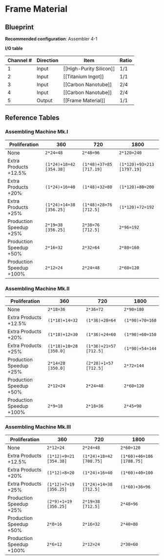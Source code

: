 # Frame Material

## Blueprint

**Recommended configuration**: Assembler 4-1

**I/O table**

| Channel # | Direction | Item                    | Ratio |
| --------- | --------- | ----------------------- | ----- |
| 1         | Input     | [[High-Purity Silicon]] | 1/1   |
| 2         | Input     | [[Titanium Ingot]]      | 1/1   |
| 3         | Input     | [[Carbon Nanotube]]     | 2/4   |
| 4         | Input     | [[Carbon Nanotube]]     | 2/4   |
| 5         | Output    | [[Frame Material]]      | 1/1   |

## Reference Tables

### Assembling Machine Mk.I

| Proliferation            | 360                     | 720                     | 1800                       |
| ------------------------ | ----------------------- | ----------------------- | -------------------------- |
| None                     | `2*24=48`               | `2*48=96`               | `2*120=240`                |
| Extra Products +12.5%    | `(1*24)+18=42 [354.38]` | `(1*48)+37=85 [717.19]` | `(1*120)+93=213 [1797.19]` |
| Extra Products +20%      | `(1*24)+16=40`          | `(1*48)+32=80`          | `(1*120)+80=200`           |
| Extra Products +25%      | `(1*24)+14=38 [356.25]` | `(1*48)+28=76 [712.5]`  | `(1*120)+72=192`           |
| Production Speedup +25%  | `2*19=38 [356.25]`      | `2*38=76 [712.5]`       | `2*96=192`                 |
| Production Speedup +50%  | `2*16=32`               | `2*32=64`               | `2*80=160`                 |
| Production Speedup +100% | `2*12=24`               | `2*24=48`               | `2*60=120`                 |

### Assembling Machine Mk.II

| Proliferation            | 360                    | 720                    | 1800            |
| ------------------------ | ---------------------- | ---------------------- | --------------- |
| None                     | `2*18=36`              | `2*36=72`              | `2*90=180`      |
| Extra Products +12.5%    | `(1*18)+14=32`         | `(1*36)+28=64`         | `(1*90)+70=160` |
| Extra Products +20%      | `(1*18)+12=30`         | `(1*36)+24=60`         | `(1*90)+60=150` |
| Extra Products +25%      | `(1*18)+10=28 [350.0]` | `(1*36)+21=57 [712.5]` | `(1*90)+54=144` |
| Production Speedup +25%  | `2*14=28 [350.0]`      | `(2*28)+1=57 [712.5]`  | `2*72=144`      |
| Production Speedup +50%  | `2*12=24`              | `2*24=48`              | `2*60=120`      |
| Production Speedup +100% | `2*9=18`               | `2*18=36`              | `2*45=90`       |

### Assembling Machine Mk.III

| Proliferation            | 360                    | 720                     | 1800                      |
| ------------------------ | ---------------------- | ----------------------- | ------------------------- |
| None                     | `2*12=24`              | `2*24=48`               | `2*60=120`                |
| Extra Products +12.5%    | `(1*12)+9=21 [354.38]` | `(1*24)+18=42 [708.75]` | `(1*60)+46=106 [1788.75]` |
| Extra Products +20%      | `(1*12)+8=20`          | `(1*24)+16=40`          | `(1*60)+40=100`           |
| Extra Products +25%      | `(1*12)+7=19 [356.25]` | `(1*24)+14=38 [712.5]`  | `(1*60)+36=96`            |
| Production Speedup +25%  | `(2*9)+1=19 [356.25]`  | `2*19=38 [712.5]`       | `2*48=96`                 |
| Production Speedup +50%  | `2*8=16`               | `2*16=32`               | `2*40=80`                 |
| Production Speedup +100% | `2*6=12`               | `2*12=24`               | `2*30=60`                 |

